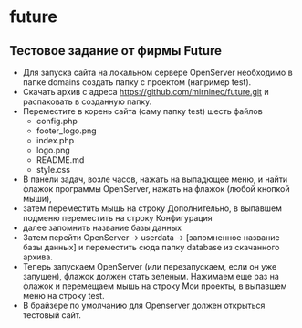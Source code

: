 # future
## Тестовое задание от фирмы Future

* Для запуска сайта на локальном сервере OpenServer необходимо в папке domains создать папку с проектом (например test). 
* Скачать архив с адреса https://github.com/mirninec/future.git и распаковать в созданную папку. 
* Переместите в корень сайта (саму папку test) шесть файлов
  - config.php
  - footer_logo.png
  - index.php
  - logo.png
  - README.md
  - style.css
* В панели задач, возле часов, нажать на выпадющее меню, и найти флажок программы OpenServer, нажать на флажок (любой кнопкой мыши), 
* затем переместить мышь на строку Дополнительно, в выпавшем подменю переместить на строку Конфигурация
* далее запомнить название базы данных
* Затем перейти OpenServer -> userdata -> [запомненное название базы данных] и переместить сюда папку database из скачанного архива.
* Теперь запускаем OpenServer (или перезапускаем, если он уже запущен), флажок должен стать зеленым. Нажимаем еще раз на флажок и перемещаем мышь на строку Мои проекты, в выпавшем
меню на строку test.
* В брайзере по умолчанию для Openserver должен открыться тестовый сайт.
